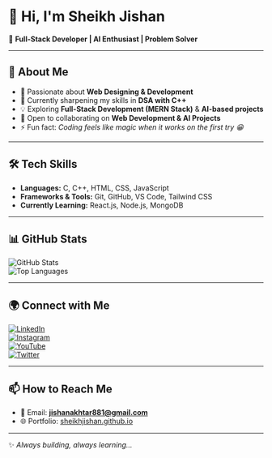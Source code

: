 # 👋 Hi, I'm Sheikh Jishan  

🚀 **Full-Stack Developer | AI Enthusiast | Problem Solver**  

---

## 🌟 About Me  
- 👀 Passionate about **Web Designing & Development**  
- 🌱 Currently sharpening my skills in **DSA with C++**  
- 💡 Exploring **Full-Stack Development (MERN Stack)** & **AI-based projects**  
- 💞️ Open to collaborating on **Web Development & AI Projects**  
- ⚡ Fun fact: *Coding feels like magic when it works on the first try 😁*  

---

## 🛠 Tech Skills  
- **Languages:** C, C++, HTML, CSS, JavaScript  
- **Frameworks & Tools:** Git, GitHub, VS Code, Tailwind CSS  
- **Currently Learning:** React.js, Node.js, MongoDB  

---

## 📊 GitHub Stats  
![GitHub Stats](https://github-readme-stats.vercel.app/api?username=sheikhjishan&show_icons=true&theme=tokyonight)  
![Top Languages](https://github-readme-stats.vercel.app/api/top-langs/?username=sheikhjishan&layout=compact&theme=tokyonight)  

---

## 🌍 Connect with Me  
[![LinkedIn](https://img.shields.io/badge/LinkedIn-%230A66C2.svg?&style=for-the-badge&logo=linkedin&logoColor=white)](https://linkedin.com/in/sheikhjishan)  
[![Instagram](https://img.shields.io/badge/Instagram-%23E4405F.svg?&style=for-the-badge&logo=instagram&logoColor=white)](https://instagram.com/_sheikhjishan)  
[![YouTube](https://img.shields.io/badge/YouTube-%23FF0000.svg?&style=for-the-badge&logo=youtube&logoColor=white)](https://youtube.com/your-channel)  
[![Twitter](https://img.shields.io/badge/Twitter-%231DA1F2.svg?&style=for-the-badge&logo=twitter&logoColor=white)](https://x.com/_sheikhjishan_)  

---

## 📫 How to Reach Me  
- 💼 Email: **jishanakhtar881@gmail.com**  
- 🌐 Portfolio: [sheikhjishan.github.io](https://sheikhjishan.github.io)  

---
✨ *Always building, always learning…*  
